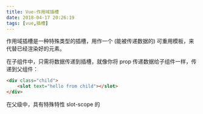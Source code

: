 ```yaml
---
title: Vue-作用域插槽
date: 2018-04-17 20:26:19
tags: [vue,插槽]
---
```


作用域插槽是一种特殊类型的插槽，用作一个 (能被传递数据的) 可重用模板，来代替已经渲染好的元素。

在子组件中，只需将数据传递到插槽，就像你将 prop 传递数据给子组件一样，传递到父组件：

```html
<div class="child">
    <slot text="hello from child"></slot>
</div>
```

在父级中，具有特殊特性 slot-scope 的 <template> 元素必须存在，表示它是作用域插槽的模板。slot-scope 的值将被用作一个临时变量名，此变量接收从子组件传递过来的 prop 对象： 

```html
<div class="parent">
    <child>
        <template slot-scope="props">
            <span>hello from parent</span>
            <span>{{ props.text }}</span>
        </template>
    </child>
</div>
```

如果我们渲染上述模板，得到的输出会是： 

```html
<div class="parent">
    <div class="child">
        <span>hello from parent</span>
        <span>hello from child</span>
    </div>
</div>
```

